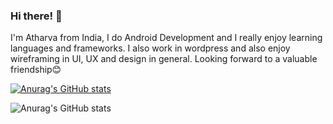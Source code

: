 ### Hi there! 👋

I'm Atharva from India, I do Android Development and I really enjoy learning languages and frameworks. I also work in wordpress and also enjoy wireframing in UI, UX and design in general. Looking forward to a valuable friendship😊

[![Anurag's GitHub stats](https://github-readme-stats.vercel.app/api?username=Atharva1802)](https://github.com/anuraghazra/github-readme-stats)


![Anurag's GitHub stats](https://github-readme-stats.vercel.app/api?username=Atharva1802&show_icons=true&theme=dark)

